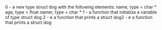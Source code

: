 0 - a new type struct dog with the following elements:
name, type = char *
age, type = float
owner, type = char *
1 -  a function that initialize a variable of type struct dog
2 - e a function that prints a struct dog2 - e a function that prints a struct dog
